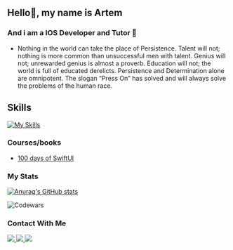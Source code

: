 ## Hello👋, my name is Artem
### And i am a IOS Developer and Tutor 🐼
- Nothing in the world can take the place of Persistence. Talent will not; nothing is more common than unsuccessful men with talent. Genius will not; unrewarded genius is almost a proverb. Education will not; the world is full of educated derelicts. Persistence and Determination alone are omnipotent. The slogan “Press On” has solved and will always solve the problems of the human race.

## Skills

[![My Skills](https://skillicons.dev/icons?i=swift,py,js,firebase,docker,figma,pr&perline=4)](https://skillicons.dev)

### Courses/books
- [100 days of SwiftUI](https://www.hackingwithswift.com/100/swiftui)

### My Stats

[![Anurag's GitHub stats](https://github-readme-stats.vercel.app/api?username=O4ErtO)](https://github.com/anuraghazra/github-readme-stats)

![Codewars](https://www.codewars.com/users/O4ErtO/badges/small)



### Contact With Me
<div class="image-row">
   <a href="https://t.me/Astolas">
    <img src="https://img.shields.io/badge/Telegram-blue.svg?&style=for-the-badge&logo=telegram&logoColor=white" />
  </a>
  <a href="mailto:vekhin200631@gmaill.com">
    <img src="https://img.shields.io/badge/e‑mail-D14836.svg?style=for-the-badge&logo=GMail&logoColor=white" />
  </a>
  <a href="https://instagram.com/vekshiiinar">
    <img src="https://img.shields.io/badge/Instagram-white.svg?&style=for-the-badge&logo=instagram&logoColor=black" />
  </a>
</div>
